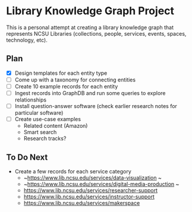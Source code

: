 Library Knowledge Graph Project
===============================

This is a personal attempt at creating a library knowledge graph that represents NCSU Libraries (collections, people, services, events, spaces, technology, etc).

## Plan

- [x] Design templates for each entity type
- [ ] Come up with a taxonomy for connecting entities
- [ ] Create 10 example records for each entity
- [ ] Ingest records into GraphDB and run some queries to explore relationships
- [ ] Install question-answer software (check earlier research notes for particular software)
- [ ] Create use-case examples
  - Related content (Amazon)
  - Smart search
  - Research tracks?

## To Do Next

- Create a few records for each service category
  - ~https://www.lib.ncsu.edu/services/data-visualization ~
  - ~https://www.lib.ncsu.edu/services/digital-media-production ~
  - https://www.lib.ncsu.edu/services/researcher-support
  - https://www.lib.ncsu.edu/services/instructor-support
  - https://www.lib.ncsu.edu/services/makerspace
